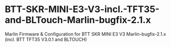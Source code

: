 # BTT-SKR-MINI-E3-V3-incl.-TFT35-and-BLTouch-Marlin-bugfix-2.1.x
Marlin Firmware &amp; Configuration for BTT SKR MINI E3 V3 Marlin-bugfix-2.1.x (incl. BTT TFT35 V3.0.1 and BLTOUCH)

